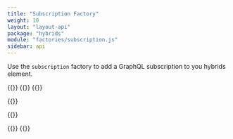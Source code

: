 ```yaml
---
title: "Subscription Factory"
weight: 10
layout: "layout-api"
package: "hybrids"
module: "factories/subscription.js"
sidebar: api
---
```


<!-- ----------------------------------------------------------------------------------------
     Welcome! This file includes automatically generated API documentation.
     To edit the docs that appear within, find the original source file under `packages/*`,
     corresponding to the package name and module in this YAML front-matter block.
     Thank you for your interest in Apollo Elements 😁
------------------------------------------------------------------------------------------ -->


Use the `subscription` factory to add a GraphQL subscription to you hybrids element.

{{<docs-playground id="subscription-factory" lang="ts">}}
  {{<playground-file name="user-added.ts" include="user-added.ts" />}}
  {{<playground-file name="user-added.css" include="user-added.css" />}}

  {{<playground-file name="UserAdded.subscription.graphql.ts" include="UserAdded.subscription.graphql.ts" />}}

  {{<playground-file name="index.html" include="index.html" />}}

  {{<playground-file name="client.ts" include="client.ts" />}}
{{</docs-playground>}}
